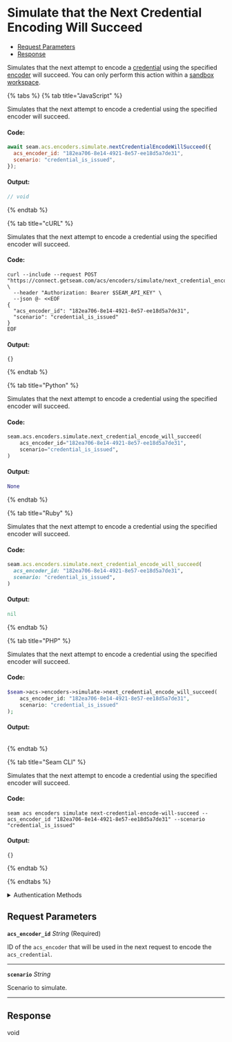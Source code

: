 # Simulate that the Next Credential Encoding Will Succeed

- [Request Parameters](#request-parameters)
- [Response](#response)

Simulates that the next attempt to encode a [credential](../../../../capability-guides/access-systems/managing-credentials.md) using the specified [encoder](../../../../capability-guides/access-systems/working-with-card-encoders-and-scanners/README.md) will succeed. You can only perform this action within a [sandbox workspace](../../../../core-concepts/workspaces/README.md#sandbox-workspaces).


{% tabs %}
{% tab title="JavaScript" %}

Simulates that the next attempt to encode a credential using the specified encoder will succeed.

#### Code:

```javascript
await seam.acs.encoders.simulate.nextCredentialEncodeWillSucceed({
  acs_encoder_id: "182ea706-8e14-4921-8e57-ee18d5a7de31",
  scenario: "credential_is_issued",
});
```

#### Output:

```javascript
// void
```
{% endtab %}

{% tab title="cURL" %}

Simulates that the next attempt to encode a credential using the specified encoder will succeed.

#### Code:

```curl
curl --include --request POST "https://connect.getseam.com/acs/encoders/simulate/next_credential_encode_will_succeed" \
  --header "Authorization: Bearer $SEAM_API_KEY" \
  --json @- <<EOF
{
  "acs_encoder_id": "182ea706-8e14-4921-8e57-ee18d5a7de31",
  "scenario": "credential_is_issued"
}
EOF
```

#### Output:

```curl
{}
```
{% endtab %}

{% tab title="Python" %}

Simulates that the next attempt to encode a credential using the specified encoder will succeed.

#### Code:

```python
seam.acs.encoders.simulate.next_credential_encode_will_succeed(
    acs_encoder_id="182ea706-8e14-4921-8e57-ee18d5a7de31",
    scenario="credential_is_issued",
)
```

#### Output:

```python
None
```
{% endtab %}

{% tab title="Ruby" %}

Simulates that the next attempt to encode a credential using the specified encoder will succeed.

#### Code:

```ruby
seam.acs.encoders.simulate.next_credential_encode_will_succeed(
  acs_encoder_id: "182ea706-8e14-4921-8e57-ee18d5a7de31",
  scenario: "credential_is_issued",
)
```

#### Output:

```ruby
nil
```
{% endtab %}

{% tab title="PHP" %}

Simulates that the next attempt to encode a credential using the specified encoder will succeed.

#### Code:

```php
$seam->acs->encoders->simulate->next_credential_encode_will_succeed(
    acs_encoder_id: "182ea706-8e14-4921-8e57-ee18d5a7de31",
    scenario: "credential_is_issued"
);
```

#### Output:

```php

```
{% endtab %}

{% tab title="Seam CLI" %}

Simulates that the next attempt to encode a credential using the specified encoder will succeed.

#### Code:

```seam_cli
seam acs encoders simulate next-credential-encode-will-succeed --acs_encoder_id "182ea706-8e14-4921-8e57-ee18d5a7de31" --scenario "credential_is_issued"
```

#### Output:

```seam_cli
{}
```
{% endtab %}

{% endtabs %}


<details>

<summary>Authentication Methods</summary>

- API key
- Client session token
- Personal access token
  <br>Must also include the `seam-workspace` header in the request.

To learn more, see [Authentication](https://docs.seam.co/latest/api/authentication).
</details>

## Request Parameters

**`acs_encoder_id`** *String* (Required)

ID of the `acs_encoder` that will be used in the next request to encode the `acs_credential`.

---

**`scenario`** *String*

Scenario to simulate.

---


## Response

void

